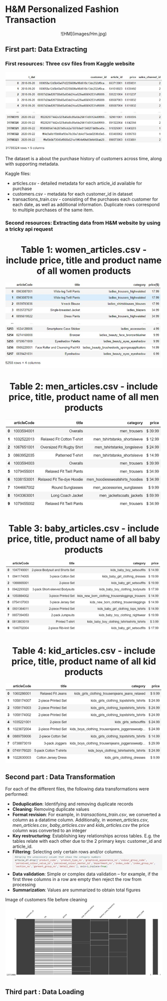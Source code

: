# H&M Personalized Fashion Transaction
<div align="center"> ![HM](images/Hm.jpg) </div>


## First part: Data Extracting

### First resources: Three csv files from Kaggle website 

 ![Tr](images/transaction_data.JPG)

The dataset is a about the purchase history of customers across time, along with supporting metadata.

Kaggle files:

-	articles.csv - detailed metadata for each article_id available for purchase
-	customers.csv - metadata for each customer_id in dataset
-	transactions_train.csv -  consisting of the purchases each customer for each date, as well as additional information. Duplicate rows correspond to multiple purchases of the same item. 

### Second resources: Extracting data from H&M website by using a tricky api request
# <div align="center"> Table 1: women_articles.csv - include price, title and product name of all women products</div>

![WA](images/women_product_from_api.JPG)

# <div align="center"> Table 2: men_articles.csv - include price, title, product name of all men products</div>

![WA](images/men_product_from_api.JPG)

# <div align="center"> Table 3: baby_articles.csv - include price, title, product name of all baby products</div>

![WA](images/baby_product_from_api.JPG)

# <div align="center"> Table 4: kid_articles.csv - include price, title, product name of all kid products</div>

![WA](images/kid_product_from_api.JPG)

## Second part : Data Transformation
For each of the different files, the following data transformations were performed:
-  **Deduplication**: Identifying and removing duplicate records
-  **Cleaning**: Removing duplicate values
-  **Format revision**: For example, in *transactions_train.csv*, we converted a column as a datatime column. Additionally, in *women_articles.csv*, *men_articles.csv*, *baby_articles.csv* and *kids_articles.csv* the price column was converted to an integer
-	**Key restructuring**: Establishing key relationships across tables. E.g. the tables relate with each other due to the 2 primary keys: customer_id and article_id.
-	**Filtering**: Selecting only certain rows and/or columns. 
![WA](images/filtering_example.JPG)
-	**Data validation**: Simple or complex data validation – for example, if the first three columns in a row are empty then reject the row from processing
-	**Summarization**: Values are summarized to obtain total figures

Image of customers file before cleaning
![HM](images/customer_df_before_cleaning.JPG)



## Third part : Data Loading












